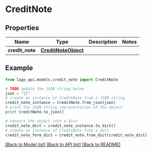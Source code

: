 # CreditNote


## Properties

Name | Type | Description | Notes
------------ | ------------- | ------------- | -------------
**credit_note** | [**CreditNoteObject**](CreditNoteObject.md) |  | 

## Example

```python
from lago_api.models.credit_note import CreditNote

# TODO update the JSON string below
json = "{}"
# create an instance of CreditNote from a JSON string
credit_note_instance = CreditNote.from_json(json)
# print the JSON string representation of the object
print CreditNote.to_json()

# convert the object into a dict
credit_note_dict = credit_note_instance.to_dict()
# create an instance of CreditNote from a dict
credit_note_form_dict = credit_note.from_dict(credit_note_dict)
```
[[Back to Model list]](../README.md#documentation-for-models) [[Back to API list]](../README.md#documentation-for-api-endpoints) [[Back to README]](../README.md)


